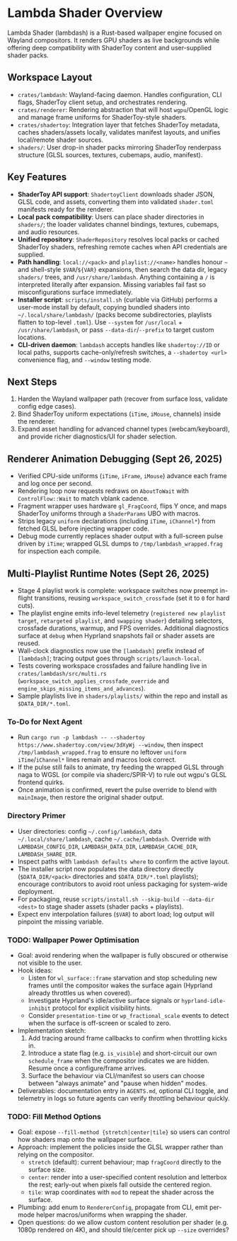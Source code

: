 # Lambda Shader Overview

Lambda Shader (lambdash) is a Rust-based wallpaper engine focused on Wayland compositors. It renders GPU shaders as live backgrounds while offering deep compatibility with ShaderToy content and user-supplied shader packs.

## Workspace Layout

- `crates/lambdash`: Wayland-facing daemon. Handles configuration, CLI flags, ShaderToy client setup, and orchestrates rendering.
- `crates/renderer`: Rendering abstraction that will host `wgpu`/OpenGL logic and manage frame uniforms for ShaderToy-style shaders.
- `crates/shadertoy`: Integration layer that fetches ShaderToy metadata, caches shaders/assets locally, validates manifest layouts, and unifies local/remote shader sources.
- `shaders/`: User drop-in shader packs mirroring ShaderToy renderpass structure (GLSL sources, textures, cubemaps, audio, manifest).

## Key Features

- **ShaderToy API support**: `ShadertoyClient` downloads shader JSON, GLSL code, and assets, converting them into validated `shader.toml` manifests ready for the renderer.
- **Local pack compatibility**: Users can place shader directories in `shaders/`; the loader validates channel bindings, textures, cubemaps, and audio resources.
- **Unified repository**: `ShaderRepository` resolves local packs or cached ShaderToy shaders, refreshing remote caches when API credentials are supplied.
- **Path handling**: `local://<pack>` and `playlist://<name>` handles honour `~` and shell-style `$VAR`/`${VAR}` expansions, then search the data dir, legacy `shaders/` trees, and `/usr/share/lambdash`. Anything containing a `/` is interpreted literally after expansion. Missing variables fail fast so misconfigurations surface immediately.
- **Installer script**: `scripts/install.sh` (curlable via GitHub) performs a user-mode install by default, copying bundled shaders into `~/.local/share/lambdash/` (packs become subdirectories, playlists flatten to top-level `.toml`). Use `--system` for `/usr/local` + `/usr/share/lambdash`, or pass `--data-dir`/`--prefix` to target custom locations.
- **CLI-driven daemon**: `lambdash` accepts handles like `shadertoy://ID` or local paths, supports cache-only/refresh switches, a `--shadertoy <url>` convenience flag, and `--window` testing mode.

## Next Steps

1. Harden the Wayland wallpaper path (recover from surface loss, validate config edge cases).
2. Bind ShaderToy uniform expectations (`iTime`, `iMouse`, channels) inside the renderer.
3. Expand asset handling for advanced channel types (webcam/keyboard), and provide richer diagnostics/UI for shader selection.

## Renderer Animation Debugging (Sept 26, 2025)

- Verified CPU-side uniforms (`iTime`, `iFrame`, `iMouse`) advance each frame and log once per second.
- Rendering loop now requests redraws on `AboutToWait` with `ControlFlow::Wait` to match vblank cadence.
- Fragment wrapper uses hardware `gl_FragCoord`, flips Y once, and maps ShaderToy uniforms through a `ShaderParams` UBO with macros.
- Strips legacy `uniform` declarations (including `iTime`, `iChannel*`) from fetched GLSL before injecting wrapper code.
- Debug mode currently replaces shader output with a full-screen pulse driven by `iTime`; wrapped GLSL dumps to `/tmp/lambdash_wrapped.frag` for inspection each compile.

## Multi-Playlist Runtime Notes (Sept 26, 2025)

- Stage 4 playlist work is complete: workspace switches now preempt in-flight transitions, reusing
  `workspace_switch_crossfade` (set it to `0` for hard cuts).
- The playlist engine emits info-level telemetry (`registered new playlist target`, `retargeted playlist`,
  and `swapping shader`) detailing selectors, crossfade durations, warmup, and FPS overrides. Additional
  diagnostics surface at `debug` when Hyprland snapshots fail or shader assets are reused.
- Wall-clock diagnostics now use the `[lambdash]` prefix instead of `[lambdash]`; tracing output goes
  through `scripts/launch-local`.
- Tests covering workspace crossfades and failure handling live in `crates/lambdash/src/multi.rs` (`workspace_switch_applies_crossfade_override`
  and `engine_skips_missing_items_and_advances`).
- Sample playlists live in `shaders/playlists/` within the repo and install as `$DATA_DIR/*.toml`.

### To-Do for Next Agent

- Run `cargo run -p lambdash -- --shadertoy https://www.shadertoy.com/view/3dXyWj --window`, then inspect `/tmp/lambdash_wrapped.frag` to ensure no leftover `uniform iTime`/`iChannel*` lines remain and macros look correct.
- If the pulse still fails to animate, try feeding the wrapped GLSL through naga to WGSL (or compile via shaderc/SPIR-V) to rule out wgpu's GLSL frontend quirks.
- Once animation is confirmed, revert the pulse override to blend with `mainImage`, then restore the original shader output.

### Directory Primer

- User directories: config `~/.config/lambdash`, data `~/.local/share/lambdash`, cache `~/.cache/lambdash`. Override with `LAMBDASH_CONFIG_DIR`, `LAMBDASH_DATA_DIR`, `LAMBDASH_CACHE_DIR`, `LAMBDASH_SHARE_DIR`.
- Inspect paths with `lambdash defaults where` to confirm the active layout.
- The installer script now populates the data directory directly (`$DATA_DIR/<pack>` directories and `$DATA_DIR/*.toml` playlists); encourage contributors to avoid root unless packaging for system-wide deployment.
- For packaging, reuse `scripts/install.sh --skip-build --data-dir <dest>` to stage shader assets (shader packs + playlists).
- Expect env interpolation failures (`$VAR`) to abort load; log output will pinpoint the missing variable.

### TODO: Wallpaper Power Optimisation

- Goal: avoid rendering when the wallpaper is fully obscured or otherwise not visible to the user.
- Hook ideas:
  * Listen for `wl_surface::frame` starvation and stop scheduling new frames until the compositor wakes the surface again (Hyprland already throttles us when covered).
  * Investigate Hyprland's idle/active surface signals or `hyprland-idle-inhibit` protocol for explicit visibility hints.
  * Consider `presentation-time` or `wp_fractional_scale` events to detect when the surface is off-screen or scaled to zero.
- Implementation sketch:
  1. Add tracing around frame callbacks to confirm when throttling kicks in.
  2. Introduce a state flag (e.g. `is_visible`) and short-circuit our own `schedule_frame` when the compositor indicates we are hidden. Resume once a configure/frame arrives.
  3. Surface the behaviour via CLI/manifest so users can choose between "always animate" and "pause when hidden" modes.
- Deliverables: documentation entry in `AGENTS.md`, optional CLI toggle, and telemetry in logs so future agents can verify throttling behaviour quickly.

### TODO: Fill Method Options

- Goal: expose `--fill-method {stretch|center|tile}` so users can control how shaders map onto the wallpaper surface.
- Approach: implement the policies inside the GLSL wrapper rather than relying on the compositor.
  * `stretch` (default): current behaviour; map `fragCoord` directly to the surface size.
  * `center`: render into a user-specified content resolution and letterbox the rest; early-out when pixels fall outside the centered region.
  * `tile`: wrap coordinates with `mod` to repeat the shader across the surface.
- Plumbing: add enum to `RendererConfig`, propagate from CLI, emit per-mode helper macros/uniforms when wrapping the shader.
- Open questions: do we allow custom content resolution per shader (e.g. 1080p rendered on 4K), and should tile/center pick up `--size` overrides?
